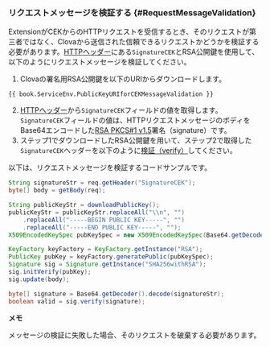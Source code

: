 <!-- Note! This content includes shared parts. Therefore, when you update this, you should beware of synchronization. -->

### リクエストメッセージを検証する {#RequestMessageValidation}

<!-- Start of the shared content: CEKRequestMessageValidation -->

ExtensionがCEKからのHTTPリクエストを受信するとき、そのリクエストが第三者ではなく、Clovaから送信された信頼できるリクエストかどうかを検証する必要があります。[HTTPヘッダー](/Develop/References/HTTP_Message.md#HTTPHeader)にある`SignatureCEK`とRSA公開鍵を使用して、以下のようにリクエストメッセージを検証してください。

1. Clovaの署名用RSA公開鍵を以下のURIからダウンロードします。<br />
  ```
  {{ book.ServiceEnv.PublicKeyURIforCEKMessageValidation }}
  ```
2. [HTTPヘッダー](/Develop/References/HTTP_Message.md#HTTPHeader)から`SignatureCEK`フィールドの値を取得します。<br />
  `SignatureCEK`フィールドの値は、HTTPリクエストメッセージのボディをBase64エンコードした<a href="https://tools.ietf.org/html/rfc3447" target="_blank">RSA PKCS#1 v1.5</a>署名（signature）です。
3. ステップ1でダウンロードしたRSA公開鍵を用いて、ステップ2で取得した`SignatureCEK`ヘッダーを以下のように<a href="https://tools.ietf.org/html/rfc3447#section-5.2" target="_blank">検証（verify）</a>してください。

以下は、リクエストメッセージを検証するコードサンプルです。
```java
String signatureStr = req.getHeader("SignatureCEK");
byte[] body = getBody(req);

String publicKeyStr = downloadPublicKey();
publicKeyStr = publicKeyStr.replaceAll("\\n", "")
    .replaceAll("-----BEGIN PUBLIC KEY-----", "")
    .replaceAll("-----END PUBLIC KEY-----", "");
X509EncodedKeySpec pubKeySpec = new X509EncodedKeySpec(Base64.getDecoder().decode(publicKeyStr));

KeyFactory keyFactory = KeyFactory.getInstance("RSA");
PublicKey pubKey = keyFactory.generatePublic(pubKeySpec);
Signature sig = Signature.getInstance("SHA256withRSA");
sig.initVerify(pubKey);
sig.update(body);

byte[] signature = Base64.getDecoder().decode(signatureStr);
boolean valid = sig.verify(signature);
```

<div class="note">
  <p><strong>メモ</strong></p>
  <p>メッセージの検証に失敗した場合、そのリクエストを破棄する必要があります。</p>
</div>

<!-- End of the shared content -->
